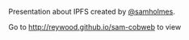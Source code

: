 Presentation about IPFS created by [@samholmes](http://samholmes.github.com).

Go to http://reywood.github.io/sam-cobweb to view
